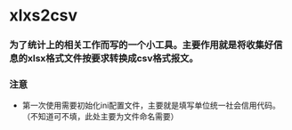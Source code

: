 # xlxs2csv

### 为了统计上的相关工作而写的一个小工具。主要作用就是将收集好信息的xlsx格式文件按要求转换成csv格式报文。

### 注意
- 第一次使用需要初始化ini配置文件，主要就是填写单位统一社会信用代码。（不知道可不填，此处主要为文件命名需要）
